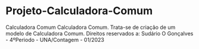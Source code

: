 # Projeto-Calculadora-Comum
Calculadora Comum Calculadora Comum.
Trata-se de criação de um modelo de Calculadora Comum.
Direitos reservados a: Sudário O Gonçalves - 4ºPeriodo - UNA/Contagem - 01/2023
